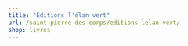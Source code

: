 ```yaml
---
title: "Editions l'élan vert"
url: /saint-pierre-des-corps/editions-lelan-vert/
shop: livres
---
```

